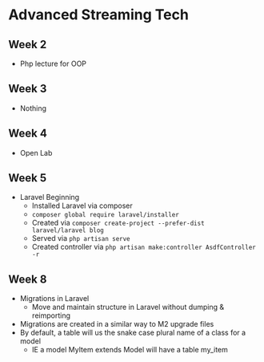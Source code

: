 # Advanced Streaming Tech

## Week 2

- Php lecture for OOP

## Week 3

- Nothing

## Week 4

- Open Lab

## Week 5

- Laravel Beginning
  - Installed Laravel via composer
  - `composer global require laravel/installer`
  - Created via `composer create-project --prefer-dist laravel/laravel blog`
  - Served via `php artisan serve`
  - Created controller via `php artisan make:controller AsdfController -r`

## Week 8

- Migrations in Laravel
  - Move and maintain structure in Laravel without dumping & reimporting
- Migrations are created in a similar way to M2 upgrade files
- By default, a table will us the snake case plural name of a class for a model
  - IE a model MyItem extends Model will have a table my_item
